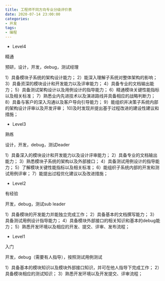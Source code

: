 ```yaml
---
title: 工程师不同方向专业分级评价表
date: 2020-07-14 23:00:00
categories:
- 开发
tags: 
- 编程
---
```


- Level4
	
精通
	
预研，设计，开发，debug，测试经理
	
1）具备模块子系统的架构设计能力；
2）能深入理解子系统对整体架构的影响；
3）具备资深的模块设计和开发能力以及评审能力；
4）具备专业的文档输出能力；
5）具备测试架构设计以及用例设计的指导能力；
6）精通模块关键性能指标以及相关标准；
7）熟悉业内先进技术以及演进路线并具备相应的战略判断力；
8）具备与客户的深入沟通以及客户导向引导能力；
9）能组织并决策子系统内部的架构设计评审以及开发评审；
10)及时发现并提出基于过程改进的建设性建议和措施；
	
- Level3
	
熟练
	
设计，开发，debug，测试leader
	
1）具备深入的模块设计和开发能力以及设计评审能力；
2）具备专业的文档输出能力；
3）熟悉模块子系统的架构以及外部接口；
4）具备测试用例设计的指导能力；
5）了解模块关键性能指标以及相关标准；
6）能组织子系统内部的开发和测试用例评审；
7）能提出过程优化建议以及改进措施；
	
- Level2
	
有经验
	
开发，debug，测试sub leader
	
1）具备模块的开发能力并能独立完成工作；
2）具备基本的文档撰写能力；
3）具备测试用例设计指导能力；
4）具备模块外部接口的相关知识和基本的debug能力；
5）熟悉开发环境以及相应的开发、提交、评审、发布流程；
	
- Level1
	
入门
	
开发，debug（需要有人指导），按照测试用例测试
	
1）具备基本的模块知识以及模块外部接口知识，并可在他人指导下完成工作；
2）具备模块相应的测试知识；
3）熟悉开发环境以及开发提交、评审流程；
